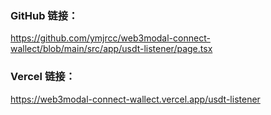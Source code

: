 ### GitHub 链接：
https://github.com/ymjrcc/web3modal-connect-wallect/blob/main/src/app/usdt-listener/page.tsx
### Vercel 链接：
https://web3modal-connect-wallect.vercel.app/usdt-listener
